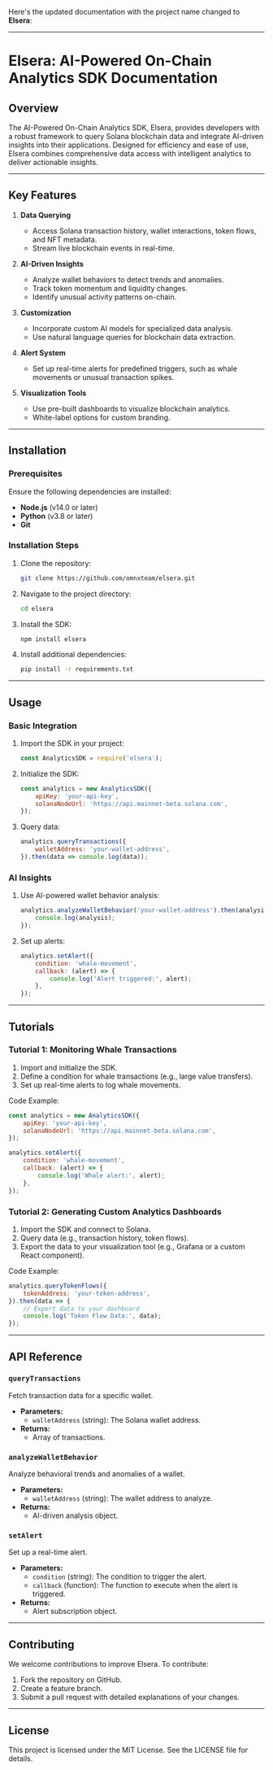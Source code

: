 Here's the updated documentation with the project name changed to **Elsera**:

---

# Elsera: AI-Powered On-Chain Analytics SDK Documentation

## Overview

The AI-Powered On-Chain Analytics SDK, Elsera, provides developers with a robust framework to query Solana blockchain data and integrate AI-driven insights into their applications. Designed for efficiency and ease of use, Elsera combines comprehensive data access with intelligent analytics to deliver actionable insights.

---

## Key Features

1. **Data Querying**

   - Access Solana transaction history, wallet interactions, token flows, and NFT metadata.
   - Stream live blockchain events in real-time.

2. **AI-Driven Insights**

   - Analyze wallet behaviors to detect trends and anomalies.
   - Track token momentum and liquidity changes.
   - Identify unusual activity patterns on-chain.

3. **Customization**

   - Incorporate custom AI models for specialized data analysis.
   - Use natural language queries for blockchain data extraction.

4. **Alert System**

   - Set up real-time alerts for predefined triggers, such as whale movements or unusual transaction spikes.

5. **Visualization Tools**

   - Use pre-built dashboards to visualize blockchain analytics.
   - White-label options for custom branding.

---

## Installation

### Prerequisites

Ensure the following dependencies are installed:

- **Node.js** (v14.0 or later)
- **Python** (v3.8 or later)
- **Git**

### Installation Steps

1. Clone the repository:

   ```bash
   git clone https://github.com/omnxteam/elsera.git
   ```

2. Navigate to the project directory:

   ```bash
   cd elsera
   ```

3. Install the SDK:

   ```bash
   npm install elsera
   ```

4. Install additional dependencies:

   ```bash
   pip install -r requirements.txt
   ```

---

## Usage

### Basic Integration

1. Import the SDK in your project:

   ```javascript
   const AnalyticsSDK = require('elsera');
   ```

2. Initialize the SDK:

   ```javascript
   const analytics = new AnalyticsSDK({
       apiKey: 'your-api-key',
       solanaNodeUrl: 'https://api.mainnet-beta.solana.com',
   });
   ```

3. Query data:

   ```javascript
   analytics.queryTransactions({
       walletAddress: 'your-wallet-address',
   }).then(data => console.log(data));
   ```

### AI Insights

1. Use AI-powered wallet behavior analysis:

   ```javascript
   analytics.analyzeWalletBehavior('your-wallet-address').then(analysis => {
       console.log(analysis);
   });
   ```

2. Set up alerts:

   ```javascript
   analytics.setAlert({
       condition: 'whale-movement',
       callback: (alert) => {
           console.log('Alert triggered:', alert);
       },
   });
   ```

---

## Tutorials

### Tutorial 1: Monitoring Whale Transactions

1. Import and initialize the SDK.
2. Define a condition for whale transactions (e.g., large value transfers).
3. Set up real-time alerts to log whale movements.

Code Example:

```javascript
const analytics = new AnalyticsSDK({
    apiKey: 'your-api-key',
    solanaNodeUrl: 'https://api.mainnet-beta.solana.com',
});

analytics.setAlert({
    condition: 'whale-movement',
    callback: (alert) => {
        console.log('Whale alert:', alert);
    },
});
```

### Tutorial 2: Generating Custom Analytics Dashboards

1. Import the SDK and connect to Solana.
2. Query data (e.g., transaction history, token flows).
3. Export the data to your visualization tool (e.g., Grafana or a custom React component).

Code Example:

```javascript
analytics.queryTokenFlows({
    tokenAddress: 'your-token-address',
}).then(data => {
    // Export data to your dashboard
    console.log('Token Flow Data:', data);
});
```

---

## API Reference

### `queryTransactions`

Fetch transaction data for a specific wallet.

- **Parameters:**
  - `walletAddress` (string): The Solana wallet address.
- **Returns:**
  - Array of transactions.

### `analyzeWalletBehavior`

Analyze behavioral trends and anomalies of a wallet.

- **Parameters:**
  - `walletAddress` (string): The wallet address to analyze.
- **Returns:**
  - AI-driven analysis object.

### `setAlert`

Set up a real-time alert.

- **Parameters:**
  - `condition` (string): The condition to trigger the alert.
  - `callback` (function): The function to execute when the alert is triggered.
- **Returns:**
  - Alert subscription object.

---

## Contributing

We welcome contributions to improve Elsera. To contribute:

1. Fork the repository on GitHub.
2. Create a feature branch.
3. Submit a pull request with detailed explanations of your changes.

---

## License

This project is licensed under the MIT License. See the LICENSE file for details.
